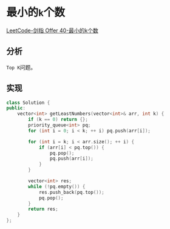 # 最小的`k`个数

[LeetCode-剑指 Offer 40-最小的k个数](https://leetcode-cn.com/problems/zui-xiao-de-kge-shu-lcof/)

## 分析

`Top K`问题。

## 实现

```cpp
class Solution {
public:
    vector<int> getLeastNumbers(vector<int>& arr, int k) {
        if (k == 0) return {};
        priority_queue<int> pq;
        for (int i = 0; i < k; ++ i) pq.push(arr[i]);

        for (int i = k; i < arr.size(); ++ i) {
            if (arr[i] < pq.top()) {
                pq.pop();
                pq.push(arr[i]);
            }
        }

        vector<int> res;
        while (!pq.empty()) {
            res.push_back(pq.top());
            pq.pop();
        }
        return res;
    }
};
```

